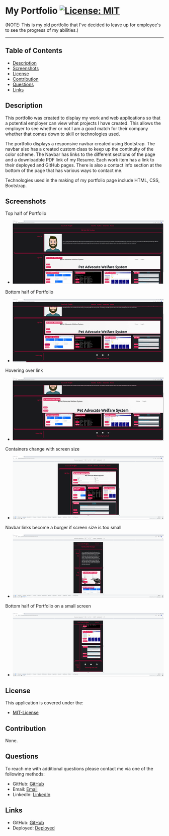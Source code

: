 # My Portfolio [![License: MIT](https://img.shields.io/badge/License-MIT-yellow.svg)](https://opensource.org/licenses/MIT)

(NOTE: This is my old portfolio that I've decided to leave up for employee's to see the progress of my abilities.)

---
## Table of Contents 
- [Description](#Description)
- [Screenshots](#Screenshots)
- [License](#License)
- [Contribution](#Contribution)
- [Questions](#Questions)
- [Links](#Links)

## Description
This portfolio was created to display my work and web applications so that a potential employer can view what projects I have created. This allows the employer to see whether or not I am a good match for their company whether that comes down to skill or technologies used. 

The portfolio displays a responsive navbar created using Bootstrap. The navbar also has a created custom class to keep up the continuity of the color scheme. The Navbar has links to the different sections of the page and a downloadble PDF link of my Resume. Each work item has a link to their deployed and GitHub pages. There is also a contact info section at the bottom of the page that has various ways to contact me.

Technologies used in the making of my portfolio page include HTML, CSS, Bootstrap.

## Screenshots
<p>Top half of Portfolio</p>

- ![Top](./Assets/Images/portfolio-1.png)

<p>Bottom half of Portfolio</p>

- ![Bottom](./Assets/Images/portfolio-2.png)

<p>Hovering over link</p>

- ![Hover](./Assets/Images/portfolio-3.png)

<p>Containers change with screen size</p>

- ![Containers-responsive](./Assets/Images/portfolio-4.png)

<p>Navbar links become a burger if screen size is too small</p>

- ![Burger](./Assets/Images/portfolio-5.png)

<p>Bottom half of Portfolio on a small screen</p>

- ![Bottom-small](./Assets/Images/portfolio-6.png)

## License 
<p> This application is covered under the:</p>

- [MIT-License](https://opensource.org/licenses/MIT)

## Contribution 
<p> None.</p>

## Questions 
<p> To reach me with additional questions please contact me via one of the following methods: </p>

- GitHub: [GitHub](https://github.com/seanscott95)
- Email: [Email](mailto:seanms418@gmail.com)
- LinkedIn: [LinkedIn](https://www.linkedin.com/in/sean-scott-18ba07225/)

## Links
- GitHub: [GitHub](https://github.com/seanscott95/My.Portfolio)
- Deployed: [Deployed](https://seanscott95.github.io/My.Portfolio/)
